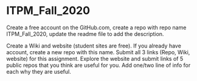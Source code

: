 # ITPM_Fall_2020
Create a free account on the GitHub.com, create a repo with repo name ITPM_Fall_2020, update the readme file to add the description.  

Create a Wiki and website (student sites are free).  If you already have account, create a new repo with this name.
Submit all 3 links  (Repo, Wiki, website) for this assignment.
Explore the website and submit links of 5 public repos that you think are useful for you.   Add one/two line of info for each why they are useful. 
